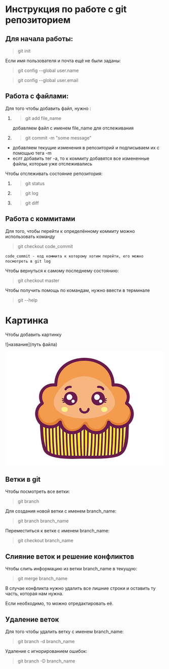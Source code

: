 # Инструкция по работе с git репозиторием

## Для начала работы:
> git init

Если имя пользователя и почта ещё не были заданы:

  >  git config --global user.name

  >  git config --global user.email

## Работа с файлами:

Для того чтобы добавить файл, нужно :
1. > git add file_name
 
   добавляем файл с именем file_name для отслеживания
2. > git commit -m "some message"  

 * добавляем текущие изменения в репозиторий и подписываем их с помощью тега -m
 * еслт добавить тег -a, то к коммиту добавятся все измененные файлы, которые уже отслеживались

Чтобы отслеживать состояние репозитория:

  1. > git status
  2. > git log
  3. > git diff

## Работа с коммитами
   Для того, чтобы перейти к определённому коммиту можно использовать команду

  >  git checkout code_commit
    
    code_commit - код коммита к которому хотим перейти, его можно посмотреть в git log

Чтобы вернуться к самому последнему состоянию:

   > git checkout master 

Чтобы получить помощь по командам, нужно ввести в терминале 

   > git --help    

# Картинка

Чтобы добавить картинку

![название](путь файла)

![pic](pic.jpg)



## Ветки в git

Чтобы посмотреть все ветки:
 > git branch

 Для создания новой ветки с именем branch_name:

 > git branch branch_name

 Переместиться к ветке с именем branch_name:

 > git checkout branch_name

 ## Слияние веток и решение конфликтов

 Чтобы слить информацию из ветки branch_name в текущую:

 > git merge branch_name

В случае конфликта нужно удалить все лишние строки и оставить ту часть, которая нам нужна.

Если необходимо, то можно отредактировать её.

 ## Удаление веток

 Для того чтобы удалить ветку с именем branch_name:

 > git branch -d branch_name

 Удаление с игнорированием ошибок:

 > git branch -D branch_name


